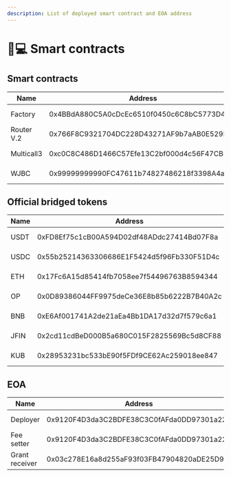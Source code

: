 ```yaml
---
description: List of deployed smart contract and EOA address
---
```


# 👨💻 Smart contracts

## Smart contracts

<table><thead><tr><th width="146.33333333333331">Name</th><th width="457">Address</th><th>Blockchain</th></tr></thead><tbody><tr><td>Factory</td><td>0x4BBdA880C5A0cDcEc6510f0450c6C8bC5773D499</td><td><a href="https://exp-l1.jibchain.net/address/0x4BBdA880C5A0cDcEc6510f0450c6C8bC5773D499">JIBCHAIN L1</a></td></tr><tr><td>Router V.2</td><td>0x766F8C9321704DC228D43271AF9b7aAB0E529D38</td><td><a href="https://exp-l1.jibchain.net/address/0x766F8C9321704DC228D43271AF9b7aAB0E529D38">JIBCHAIN L1</a></td></tr><tr><td>Multicall3</td><td>0xc0C8C486D1466C57Efe13C2bf000d4c56F47CBdC</td><td><a href="https://exp-l1.jibchain.net/address/0xc0C8C486D1466C57Efe13C2bf000d4c56F47CBdC">JIBCHAIN L1</a></td></tr><tr><td>WJBC</td><td>0x99999999990FC47611b74827486218f3398A4abD</td><td><a href="https://exp-l1.jibchain.net/address/0x99999999990FC47611b74827486218f3398A4abD">JIBCHAIN L1</a></td></tr></tbody></table>

## Official bridged tokens

<table><thead><tr><th width="146">Name</th><th width="459">Address</th><th>Blockchain</th></tr></thead><tbody><tr><td>USDT</td><td>0xFD8Ef75c1cB00A594D02df48ADdc27414Bd07F8a</td><td><a href="https://exp-l1.jibchain.net/address/0xFD8Ef75c1cB00A594D02df48ADdc27414Bd07F8a">JIBCHAIN L1</a></td></tr><tr><td>USDC</td><td>0x55b25214363306686E1F5424d5f96Fb330F51D4c</td><td><a href="https://exp-l1.jibchain.net/address/0x55b25214363306686E1F5424d5f96Fb330F51D4c">JIBCHAIN L1</a></td></tr><tr><td>ETH</td><td>0x17Fc6A15d85414fb7058ee7f54496763B8594344</td><td><a href="https://exp-l1.jibchain.net/address/0x17Fc6A15d85414fb7058ee7f54496763B8594344">JIBCHAIN L1</a></td></tr><tr><td>OP</td><td>0x0D89386044FF9975deCe36E8b85b6222B7B40A2c</td><td><a href="https://exp-l1.jibchain.net/address/0x0D89386044FF9975deCe36E8b85b6222B7B40A2c">JIBCHAIN L1</a></td></tr><tr><td>BNB</td><td>0xE6Af001741A2de21aEa4Bb1DA17d32d7f579c6a1</td><td><a href="https://exp-l1.jibchain.net/address/0xE6Af001741A2de21aEa4Bb1DA17d32d7f579c6a1">JIBCHAIN L1</a></td></tr><tr><td>JFIN</td><td>0x2cd11cdBeD000B5a680C015F2825569Bc5d8CF88</td><td><a href="https://exp-l1.jibchain.net/address/0x2cd11cdBeD000B5a680C015F2825569Bc5d8CF88">JIBCHAIN L1</a></td></tr><tr><td>KUB</td><td>0x28953231bc533bE90f5FDf9CE62Ac259018ee847</td><td><a href="https://exp-l1.jibchain.net/address/0x28953231bc533bE90f5FDf9CE62Ac259018ee847">JIBCHAIN L1</a></td></tr></tbody></table>

## EOA

<table><thead><tr><th width="148">Name</th><th width="459">Address</th><th>Blockchain</th><th data-hidden>Address</th><th data-hidden></th></tr></thead><tbody><tr><td>Deployer</td><td>0x9120F4D3da3C2BDFE38C3C0fAFda0DD97301a222</td><td><a href="https://exp-l1.jibchain.net/address/0x9120F4D3da3C2BDFE38C3C0fAFda0DD97301a222">JIBCHAIN L1</a></td><td></td><td></td></tr><tr><td>Fee setter</td><td>0x9120F4D3da3C2BDFE38C3C0fAFda0DD97301a222</td><td><a href="https://exp-l1.jibchain.net/address/0x9120F4D3da3C2BDFE38C3C0fAFda0DD97301a222">JIBCHAIN L1</a></td><td></td><td></td></tr><tr><td>Grant receiver</td><td>0x03c278E16a8d255aF93f03FB47904820aDE25D9c</td><td><a href="https://exp-l1.jibchain.net/address/0x03c278E16a8d255aF93f03FB47904820aDE25D9c">JIBCHAIN L1</a></td><td></td><td></td></tr></tbody></table>
